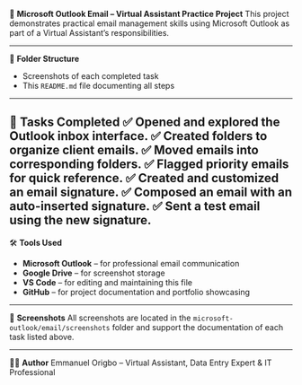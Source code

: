 
📧 **Microsoft Outlook Email – Virtual Assistant Practice Project**
This project demonstrates practical email management skills using Microsoft Outlook as part of a Virtual Assistant’s responsibilities.

---

📂 **Folder Structure**

* Screenshots of each completed task
* This `README.md` file documenting all steps

---
📌 **Tasks Completed**
✅ Opened and explored the Outlook inbox interface. 
✅ Created folders to organize client emails. 
✅ Moved emails into corresponding folders.
✅ Flagged priority emails for quick reference. 
✅ Created and customized an email signature.
✅ Composed an email with an auto-inserted signature. 
✅ Sent a test email using the new signature. 
---

🛠 **Tools Used**

* **Microsoft Outlook** – for professional email communication
* **Google Drive** – for screenshot storage
* **VS Code** – for editing and maintaining this file
* **GitHub** – for project documentation and portfolio showcasing

---

📸 **Screenshots**
All screenshots are located in the `microsoft-outlook/email/screenshots` folder and support the documentation of each task listed above.

---

👨‍💻 **Author**
Emmanuel Origbo – Virtual Assistant, Data Entry Expert & IT Professional


